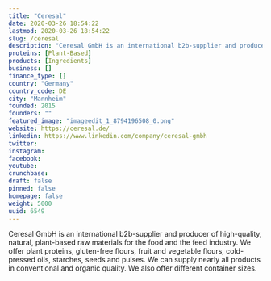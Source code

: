 ```yaml
---
title: "Ceresal"
date: 2020-03-26 18:54:22
lastmod: 2020-03-26 18:54:22
slug: /ceresal
description: "Ceresal GmbH is an international b2b-supplier and producer of high-quality, natural, plant-based raw materials for the food and the feed industry. We offer plant proteins, gluten-free flours, fruit and vegetable flours, cold-pressed oils, starches, seeds and pulses. We can supply nearly all products in conventional and organic quality. We also offer different container sizes."
proteins: [Plant-Based]
products: [Ingredients]
business: []
finance_type: []
country: "Germany"
country_code: DE
city: "Mannheim"
founded: 2015
founders: ""
featured_image: "imageedit_1_8794196508_0.png"
website: https://ceresal.de/
linkedin: https://www.linkedin.com/company/ceresal-gmbh
twitter: 
instagram: 
facebook: 
youtube: 
crunchbase: 
draft: false
pinned: false
homepage: false
weight: 5000
uuid: 6549
---
```

Ceresal GmbH is an international b2b-supplier and producer of high-quality, natural, plant-based raw materials for the food and the feed industry. We offer plant proteins, gluten-free flours, fruit and vegetable flours, cold-pressed oils, starches, seeds and pulses. We can supply nearly all products in conventional and organic quality. We also offer different container sizes.
